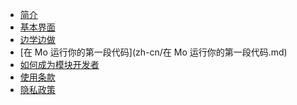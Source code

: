* [简介](zh-cn/简介.md)
* [基本界面](zh-cn/基本界面.md)
* [边学边做](zh-cn/边学边做.md)
* [在 Mo 运行你的第一段代码](zh-cn/在 Mo 运行你的第一段代码.md)
* [如何成为模块开发者](zh-cn/如何成为模块开发者.md)
* [使用条款](zh-cn/使用条款.md)
* [隐私政策](zh-cn/隐私政策.md)


 
 

  
<!--
* [APP开发](APP开发)
<!--
* [移动端](zh-cn/移动端.md)

* [快速入门](zh-cn/快速入门.md)
* [开发指南](zh-cn/开发指南.md)
* [视频教程](zh-cn/视频教程.md)
* [平台教程](zh-cn/平台教程.md)


* 发布需求
  * [在哪里可以发布需求](quickstart.md)
  * [发布需求的类型及注意事项](more-pages.md)
* 交流讨论
  * [如何回答别人的问题]()
  
  

 * [概览](./README.md)
 
 # 开始
 	如何寻找可用的module/app/dataset
 	如何寻找别人提出的app需求
 	如何创建第一个app
 # APP开发
 	notebook相关功能介绍
 	如何调用别人写好的module、dataset
 	如何将做好的项目deploy
 	如何用写好的app回答需求
 # 发布需求
 	在哪里可以发布需求
 	发布需求的类型及注意事项
 		module
 		dataset
 # 交流讨论
 	如何回答别人的问题
 -->
